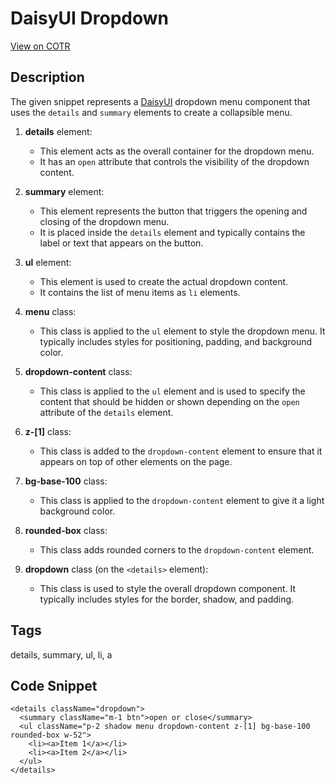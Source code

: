 # DaisyUI Dropdown

[View on COTR](https://cotr.dev/snippet/358)

## Description
The given snippet represents a [DaisyUI](https://daisyui.com/components/dropdown/) dropdown menu component that uses the `details` and `summary` elements to create a collapsible menu.

1. **details** element:
   - This element acts as the overall container for the dropdown menu.
   - It has an `open` attribute that controls the visibility of the dropdown content.

2. **summary** element:
   - This element represents the button that triggers the opening and closing of the dropdown menu.
   - It is placed inside the `details` element and typically contains the label or text that appears on the button.

3. **ul** element:
   - This element is used to create the actual dropdown content.
   - It contains the list of menu items as `li` elements.

4. **menu** class:
   - This class is applied to the `ul` element to style the dropdown menu. It typically includes styles for positioning, padding, and background color.

5. **dropdown-content** class:
   - This class is applied to the `ul` element and is used to specify the content that should be hidden or shown depending on the `open` attribute of the `details` element.

6. **z-[1]** class:
   - This class is added to the `dropdown-content` element to ensure that it appears on top of other elements on the page.

7. **bg-base-100** class:
   - This class is applied to the `dropdown-content` element to give it a light background color.

8. **rounded-box** class:
   - This class adds rounded corners to the `dropdown-content` element.

9. **dropdown** class (on the `<details>` element):
   - This class is used to style the overall dropdown component. It typically includes styles for the border, shadow, and padding.

## Tags
details, summary, ul, li, a

## Code Snippet
```
<details className="dropdown">
  <summary className="m-1 btn">open or close</summary>
  <ul className="p-2 shadow menu dropdown-content z-[1] bg-base-100 rounded-box w-52">
    <li><a>Item 1</a></li>
    <li><a>Item 2</a></li>
  </ul>
</details>
```
